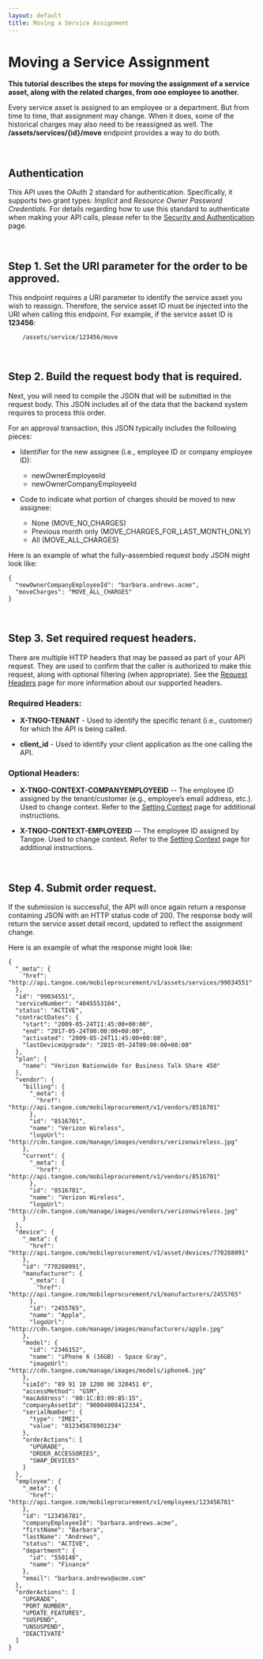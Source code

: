 ```yaml
---
layout: default
title: Moving a Service Assignment 
---
```



# Moving a Service Assignment 

**This tutorial describes the steps for moving the assignment of a service asset, along with the related charges, from one employee to another.**

Every service asset is assigned to an employee or a department. But from time to time, that assignment may change. When it does, some of the historical charges may also need to be reassigned as well. The **/assets/services/{id}/move** endpoint provides a way to do both.

<br />

## Authentication

This API uses the OAuth 2 standard for authentication. Specifically, it supports two grant types: *Implicit* and *Resource Owner Password Credentials*. For details regarding how to use this standard to authenticate when making your API calls, please refer to the  [Security and Authentication]({{site.url}}/concepts/security/) page.

<br />

## Step 1. Set the URI parameter for the order to be approved.

This endpoint requires a URI parameter to identify the service asset you wish to reassign. Therefore, the service asset ID must be injected into the URI when calling this endpoint. For example, if the service asset ID is **123456**:

```
	/assets/service/123456/move
```

<br />

## Step 2. Build the request body that is required. 

Next, you will need to compile the JSON that will be submitted in the request body. This JSON includes all of the data that the backend system requires to process this order.

For an approval transaction, this JSON typically includes the following pieces:

* Identifier for the new assignee (i.e., employee ID or company employee ID): 
	* newOwnerEmployeeId
	* newOwnerCompanyEmployeeId

* Code to indicate what portion of charges should be moved to new assignee:
	* None (MOVE_NO_CHARGES)
	* Previous month only (MOVE_CHARGES_FOR_LAST_MONTH_ONLY)
	* All (MOVE_ALL_CHARGES)

Here is an example of what the fully-assembled request body JSON might look like:

```
{
  "newOwnerCompanyEmployeeId": "barbara.andrews.acme",
  "moveCharges": "MOVE_ALL_CHARGES"
}
```

<br />

## Step 3. Set required request headers.

There are multiple HTTP headers that may be passed as part of your API request. They are used to confirm that the caller is authorized to make this request, along with optional filtering (when appropriate). See the [Request Headers]({{site.url}}/concepts/headers/) page for more information about our supported headers.

### Required Headers:

* **X-TNGO-TENANT** - Used to identify the specific tenant (i.e., customer) for which the API is being called.

* **client_id** - Used to identify your client application as the one calling the API.

### Optional Headers:

* **X-TNGO-CONTEXT-COMPANYEMPLOYEEID** -- The employee ID assigned by the tenant/customer (e.g., employee’s email address, etc.). Used to change context. Refer to the [Setting Context]({{site.url}}/concepts/actor/) page for additional instructions.

* **X-TNGO-CONTEXT-EMPLOYEEID** -- The employee ID assigned by Tangoe. Used to change context. Refer to the [Setting Context]({{site.url}}/concepts/actor/) page for additional instructions.

<br />

## Step 4. Submit order request.

If the submission is successful, the API will once again return a response containing JSON with an HTTP status code of 200. The response body will return the service asset detail record, updated to reflect the assignment change.

Here is an example of what the response might look like:

```
{
  "_meta": {
    "href": "http://api.tangoe.com/mobileprocurement/v1/assets/services/99034551"
  },
  "id": "99034551",
  "serviceNumber": "4045553104",
  "status": "ACTIVE",
  "contractDates": {
    "start": "2009-05-24T11:45:00+00:00",
    "end": "2017-05-24T00:00:00+00:00",
    "activated": "2009-05-24T11:45:00+00:00",
    "lastDeviceUpgrade": "2015-05-24T09:00:00+00:00"
  },
  "plan": {
    "name": "Verizon Nationwide for Business Talk Share 450"
  },
  "vendor": {
    "billing": {
      "_meta": {
        "href": "http://api.tangoe.com/mobileprocurement/v1/vendors/8516701"
      },
      "id": "8516701",
      "name": "Verizon Wireless",
      "logoUrl": "http://cdn.tangoe.com/manage/images/vendors/verizonwireless.jpg"
    },
    "current": {
      "_meta": {
        "href": "http://api.tangoe.com/mobileprocurement/v1/vendors/8516701"
      },
      "id": "8516701",
      "name": "Verizon Wireless",
      "logoUrl": "http://cdn.tangoe.com/manage/images/vendors/verizonwireless.jpg"
    }
  },
  "device": {
    "_meta": {
      "href": "http://api.tangoe.com/mobileprocurement/v1/asset/devices/770288091"
    },
    "id": "770288091",
    "manufacturer": {
      "_meta": {
        "href": "http://api.tangoe.com/mobileprocurement/v1/manufacturers/2455765"
      },
      "id": "2455765",
      "name": "Apple",
      "logoUrl": "http://cdn.tangoe.com/manage/images/manufacturers/apple.jpg"
    },
    "model": {
      "id": "2346152",
      "name": "iPhone 6 (16GB) - Space Gray",
      "imageUrl": "http://cdn.tangoe.com/manage/images/models/iphone6.jpg"
    },
    "simId": "89 91 10 1200 00 320451 0",
    "accessMethod": "GSM",
    "macAddress": "00:1C:B3:09:85:15",
    "companyAssetId": "90004008412334",
    "serialNumber": {
      "type": "IMEI",
      "value": "012345678901234"
    },
    "orderActions": [
      "UPGRADE",
      "ORDER_ACCESSORIES",
      "SWAP_DEVICES"
    ]
  },
  "employee": {
    "_meta": {
      "href": "http://api.tangoe.com/mobileprocurement/v1/employees/123456781"
    },
    "id": "123456781",
    "companyEmployeeId": "barbara.andrews.acme",
    "firstName": "Barbara",
    "lastName": "Andrews",
    "status": "ACTIVE",
    "department": {
      "id": "550148",
      "name": "Finance"
    },
    "email": "barbara.andrews@acme.com"
  },
  "orderActions": [
    "UPGRADE",
    "PORT_NUMBER",
    "UPDATE_FEATURES",
    "SUSPEND",
    "UNSUSPEND",
    "DEACTIVATE"
  ]
}
```
<br/>
